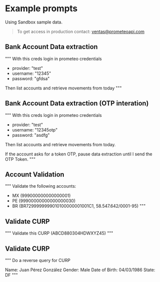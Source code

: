 # Example prompts

Using Sandbox sample data.

> To get access in production contact: ventas@prometeoapi.com

## Bank Account Data extraction

"""
With this creds login in prometeo credentials

- provider: "test"
- username: "12345"
- password: "gfdsa"

Then list accounts and retrieve movements from today
"""

## Bank Account Data extraction (OTP interation)

"""
With this creds login in prometeo credentials

- provider: "test"
- username: "12345otp"
- password: "asdfg"

Then list accounts and retrieve movements from today.

If the account asks for a token OTP, pause data extraction until I send the OTP Token.
"""

## Account Validation

"""
Validate the following accounts:
 - MX (999000000000000001)
 - PE (99900000000000000030)
 - BR (BR7299999999010100000001001C1, 58.547.642/0001-95)
"""

## Validate CURP

"""
Validate this CURP (ABCD880304HDWXYZ45)
"""

## Validate CURP

"""
Do a reverse query for CURP

Name: Juan Pérez González
Gender: Male
Date of Birth: 04/03/1986
State: DF
"""
